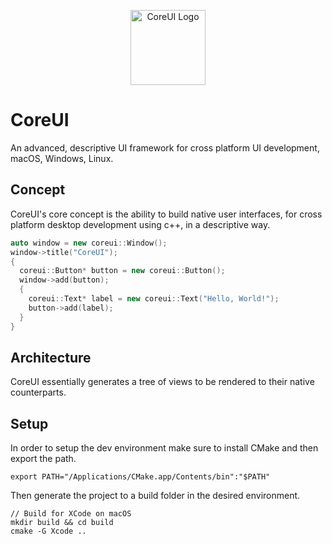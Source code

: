 <p align="center">
  <img src="/docs/coreui_logo.ong" width="120" alt="CoreUI Logo"/>
</p>

# CoreUI
An advanced, descriptive UI framework for cross platform UI development, macOS, Windows, Linux. 

## Concept
CoreUI's core concept is the ability to build native user interfaces, for cross platform desktop development using c++, in a descriptive way.
```cpp
auto window = new coreui::Window();
window->title("CoreUI");
{
  coreui::Button* button = new coreui::Button();
  window->add(button);
  {
    coreui::Text* label = new coreui::Text("Hello, World!");
    button->add(label);
  }
}
```

## Architecture
CoreUI essentially generates a tree of views to be rendered to their native counterparts.

## Setup

In order to setup the dev environment make sure to install CMake and then export the path.
```
export PATH="/Applications/CMake.app/Contents/bin":"$PATH"
```
Then generate the project to a build folder in the desired environment.
```
// Build for XCode on macOS
mkdir build && cd build
cmake -G Xcode .. 
```


